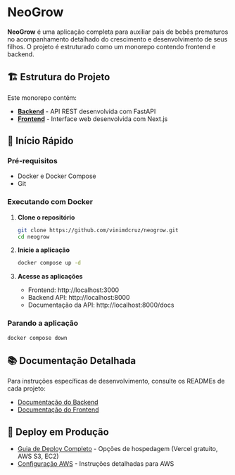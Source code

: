 # NeoGrow

**NeoGrow** é uma aplicação completa para auxiliar pais de bebês prematuros no acompanhamento detalhado do crescimento e desenvolvimento de seus filhos. O projeto é estruturado como um monorepo contendo frontend e backend.

## 🏗️ Estrutura do Projeto

Este monorepo contém:

- **[Backend](./backend/README.md)** - API REST desenvolvida com FastAPI
- **[Frontend](./frontend/README.md)** - Interface web desenvolvida com Next.js

## 🚀 Início Rápido

### Pré-requisitos

- Docker e Docker Compose
- Git

### Executando com Docker

1. **Clone o repositório**
   ```bash
   git clone https://github.com/vinimdcruz/neogrow.git
   cd neogrow
   ```

2. **Inicie a aplicação**
   ```bash
   docker compose up -d
   ```

3. **Acesse as aplicações**
   - Frontend: http://localhost:3000
   - Backend API: http://localhost:8000
   - Documentação da API: http://localhost:8000/docs

### Parando a aplicação

```bash
docker compose down
```

## 📚 Documentação Detalhada

Para instruções específicas de desenvolvimento, consulte os READMEs de cada projeto:

- [Documentação do Backend](./backend/README.md)
- [Documentação do Frontend](./frontend/README.md)

## 🚀 Deploy em Produção

- [Guia de Deploy Completo](./DEPLOYMENT.md) - Opções de hospedagem (Vercel gratuito, AWS S3, EC2)
- [Configuração AWS](./AWS_SETUP.md) - Instruções detalhadas para AWS
